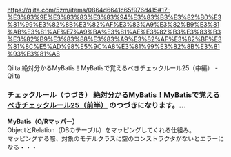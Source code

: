 https://qiita.com/5zm/items/0864d6641c65f976d415#17-%E3%83%9E%E3%83%83%E3%83%94%E3%83%B3%E3%82%B0%E3%81%99%E3%82%8B%E3%82%AF%E3%83%A9%E3%82%B9%E3%81%AB%E3%81%AF%E7%A9%BA%E3%81%AE%E3%82%B3%E3%83%B3%E3%82%B9%E3%83%88%E3%83%A9%E3%82%AF%E3%82%BF%E3%81%8C%E5%AD%98%E5%9C%A8%E3%81%99%E3%82%8B%E3%81%93%E3%81%A8

Qiita
絶対分かるMyBatis！MyBatisで覚えるべきチェックルール25（中編） - Qiita
### チェックルール（つづき） [絶対分かるMyBatis！MyBatisで覚えるべきチェックルール25（前半）](https://qiita.com/5zm/items/e1faac61a1d00998fb1f) のつづきになります。...

**MyBatis（O/Rマッパー）**  
ObjectとRelation（DBのテーブル）をマッピングしてくれる仕組み。  
マッピングする際、対象のモデルクラスに空のコンストラクタがないとエラーになる・・・
